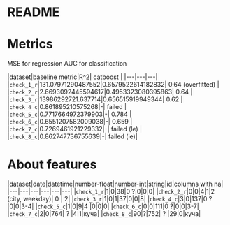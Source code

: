 # README

# Metrics
MSE for regression
AUC for classification

|dataset|baseline metric|R^2| catboost |
|---|---|---|
|`check_1_r`|131.07971290487552|0.6579522614182832| 0.64 (overfitted) |
|`check_2_r`|2.6693092445594617|0.4953323080395863| 0.64 |
|`check_3_r`|13986292721.637714|0.656515919949344| 0.62 |
|`check_4_с`|0.861895210575268|-| failed |
|`check_5_c`|0.7717664972379903|-| 0.784 |
|`check_6_c`|0.6551207582009038|-| 0.659 |
|`check_7_c`|0.7269461921229332|-| failed (le) |
|`check_8_c`|0.862747736755639|-| failed (le)|

# About features
|dataset|date|datetime|number-float|number-int|string|id|columns with na|
|---|---|---|---|---|---|
|`check_1_r`|1|0|38|0 ?|0|0|0|
|`check_2_r`|0|0|4|1|2 (city, weekday)| 0 | 2|
|`check_3_r`|1|0|1|37|0|0|8|
|`check_4_с`|3|0|137|0 ?|0|0|3-4|
|`check_5_c`|1|0|9|4 |0|0|0|
|`check_6_c`|0|0|111|0 ?|0|0|3-7|
|`check_7_c`|2|0|764| ? |4|1|куча|
|`check_8_c`|90|?|752| ? |29|0|куча|
